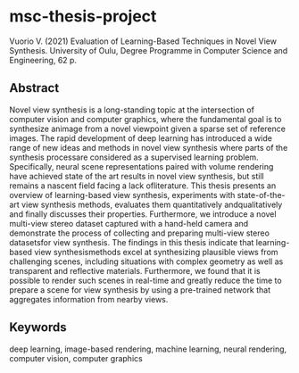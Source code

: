 # msc-thesis-project

Vuorio  V.  (2021)  Evaluation  of  Learning-Based  Techniques  in  Novel  View Synthesis.
University  of  Oulu, Degree Programme in Computer Science and Engineering, 62 p.

## Abstract 

Novel view synthesis is a long-standing topic at the intersection of computer vision and computer graphics, where the fundamental goal is to synthesize animage from a novel viewpoint given a sparse set of reference images. The rapid development of deep learning has introduced a wide range of new ideas and methods in novel view synthesis where parts of the synthesis processare considered as a supervised learning problem. 
Specifically, neural scene representations paired with volume rendering have achieved state of the art results in novel view synthesis, but still remains a nascent field facing a lack ofliterature. This thesis presents an overview of learning-based view synthesis, experiments with state-of-the-art view synthesis methods, evaluates them quantitatively andqualitatively and finally discusses their properties. Furthermore, we introduce a novel multi-view stereo dataset captured with a hand-held camera and demonstrate the process of collecting and preparing multi-view stereo datasetsfor view synthesis. The findings in this thesis indicate that learning-based view synthesismethods excel at synthesizing plausible views from challenging scenes, including situations with complex geometry as well as transparent and reflective materials. Furthermore, we found that it is possible to render such scenes in real-time and greatly reduce the time to prepare a scene for view synthesis by using a pre-trained network that aggregates information from nearby views.

## Keywords

deep learning, image-based rendering, machine learning, neural rendering, computer vision, computer graphics
